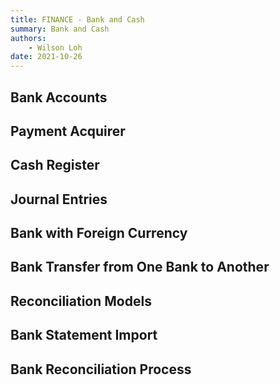 ```yaml
---
title: FINANCE - Bank and Cash
summary: Bank and Cash
authors:
    - Wilson Loh
date: 2021-10-26
---
```


## Bank Accounts

## Payment Acquirer

## Cash Register

## Journal Entries

## Bank with Foreign Currency

## Bank Transfer from One Bank to Another

## Reconciliation Models

## Bank Statement Import

## Bank Reconciliation Process

